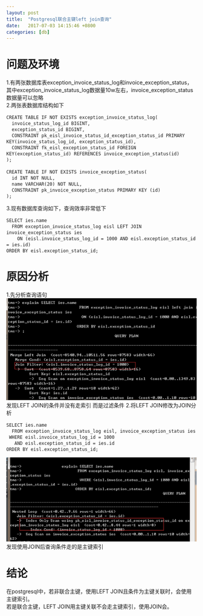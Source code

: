```yaml
---
layout: post
title:  "Postgresql联合主键left join查询"
date:   2017-07-03 14:15:46 +0800
categories: [db]
---
```

# 问题及环境
1.有两张数据库表exception_invoice_status_log和invoice_exception_status，其中exception_invoice_status_log数据量10w左右，invoice_exception_status数据量可以忽略   
2.两张表数据库结构如下   
```postgres
CREATE TABLE IF NOT EXISTS exception_invoice_status_log(
  invoice_status_log_id BIGINT,
  exception_status_id BIGINT,
  CONSTRAINT pk_eisl_invoice_status_id_exception_status_id PRIMARY KEY(invoice_status_log_id, exception_status_id),
  CONSTRAINT fk_eisl_exception_status_id FOREIGN KEY(exception_status_id) REFERENCES invoice_exception_status(id)
);

CREATE TABLE IF NOT EXISTS invoice_exception_status(
  id INT NOT NULL,
  name VARCHAR(20) NOT NULL,
  CONSTRAINT pk_invoice_exception_status PRIMARY KEY (id)
);
```
3.现有数据库查询如下，查询效率非常低下   
```postgres
SELECT ies.name
  FROM exception_invoice_status_log eisl LEFT JOIN invoice_exception_status ies
    ON (eisl.invoice_status_log_id = 1000 AND eisl.exception_status_id = ies.id)
ORDER BY eisl.exception_status_id;
```

# 原因分析
1.先分析查询语句   
![EXPLAIN_LEFT_JOIN](/images/2017-07-03/explain_left_join.png)   
发现LEFT JOIN的条件并没有走索引 而是过滤条件
2.将LEFT JOIN修改为JOIN分析   
```postgres
SELECT ies.name
  FROM exception_invoice_status_log eisl, invoice_exception_status ies
 WHERE eisl.invoice_status_log_id = 1000 
   AND eisl.exception_status_id = ies.id
ORDER BY eisl.exception_status_id;
```
![EXPLAIN_JOIN](/images/2017-07-03/explain_join.png)   
发现使用JOIN后查询条件走的是主键索引

# 结论
在postgresql中，若非联合主键，使用LEFT JOIN且条件为主键关联时，会使用主键索引。   
若是联合主键，LEFT JOIN用主键关联不会走主键索引，使用JOIN会。   